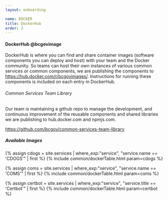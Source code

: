 ```yaml
---
layout: onboarding

name: DOCKER
title: DockerHub
order: 2
---
```


#### DockerHub @bcgovimage

DockerHub is where you can find and share container images (software components you can deploy and host) with your team and the Docker community. So teams can host their own instances of various common services or common components, we are publishing the components to https://hub.docker.com/r/bcgovimages/. Instructions for running these components is included on each entry in DockerHub.

###### Common Services Team Library
Our team is maintaining a github repo to manage the development, and continuous improvement of the reusable components and shared libraries we are publishing to hub.docker.com and npmjs.com.

<https://github.com/bcgov/common-services-team-library>


##### Available Images

<!-- TODO: Consider iterating over the collections here to dynamically build this.
For each service that has docker images as an onboard type. Figure out how... -->
{% assign cdogs = site.services
| where_exp:"service", "service.name == 'CDOGS'"
| first %}
{% include common/dockerTable.html param=cdogs %}

{% assign coms = site.services
| where_exp:"service", "service.name == 'COMS'"
| first %}
{% include common/dockerTable.html param=coms %}

{% assign certbot = site.services
| where_exp:"service", "service.title == 'Certbot'"
| first %}
{% include common/dockerTable.html param=certbot %}
